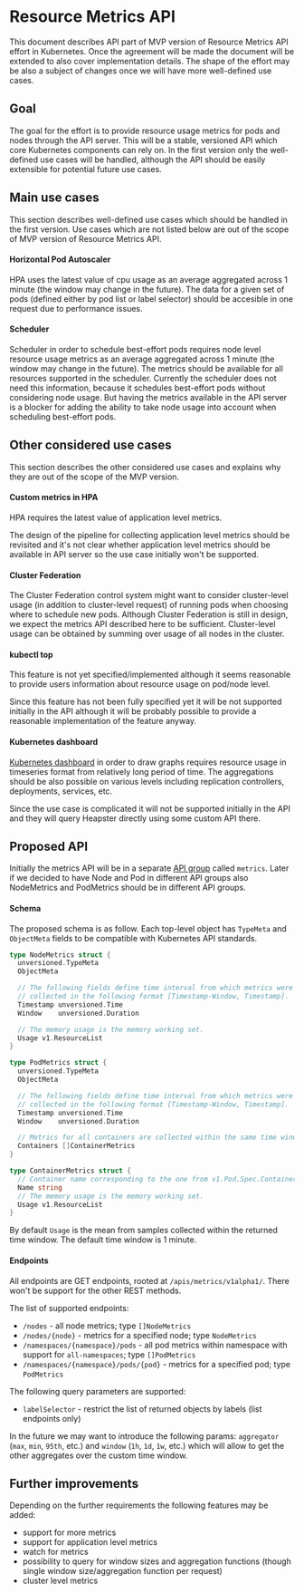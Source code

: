# Resource Metrics API

This document describes API part of MVP version of Resource Metrics API effort in Kubernetes.
Once the agreement will be made the document will be extended to also cover implementation details.
The shape of the effort may be also a subject of changes once we will have more well-defined use cases.

## Goal

The goal for the effort is to provide resource usage metrics for pods and nodes through the API server.
This will be a stable, versioned API which core Kubernetes components can rely on.
In the first version only the well-defined use cases will be handled,
although the API should be easily extensible for potential future use cases.

## Main use cases

This section describes well-defined use cases which should be handled in the first version.
Use cases which are not listed below are out of the scope of MVP version of Resource Metrics API.

#### Horizontal Pod Autoscaler

HPA uses the latest value of cpu usage as an average aggregated across 1 minute
(the window may change in the future). The data for a given set of pods
(defined either by pod list or label selector) should be accesible in one request
due to performance issues.

#### Scheduler

Scheduler in order to schedule best-effort pods requires node level resource usage metrics
as an average aggregated across 1 minute (the window may change in the future).
The metrics should be available for all resources supported in the scheduler.
Currently the scheduler does not need this information, because it schedules best-effort pods
without considering node usage. But having the metrics available in the API server is a blocker
for adding the ability to take node usage into account when scheduling best-effort pods.

## Other considered use cases

This section describes the other considered use cases and explains why they are out
of the scope of the MVP version.

#### Custom metrics in HPA

HPA requires the latest value of application level metrics.

The design of the pipeline for collecting application level metrics should
be revisited and it's not clear whether application level metrics should be
available in API server so the use case initially won't be supported.

#### Cluster Federation

The Cluster Federation control system might want to consider cluster-level usage (in addition to cluster-level request)
of running pods when choosing where to schedule new pods. Although
Cluster Federation is still in design,
we expect the metrics API described here to be sufficient. Cluster-level usage can be
obtained by summing over usage of all nodes in the cluster.

#### kubectl top

This feature is not yet specified/implemented although it seems reasonable to provide users information
about resource usage on pod/node level.

Since this feature has not been fully specified yet it will be not supported initially in the API although
it will be probably possible to provide a reasonable implementation of the feature anyway.

#### Kubernetes dashboard

[Kubernetes dashboard](https://github.com/kubernetes/dashboard) in order to draw graphs requires resource usage
in timeseries format from relatively long period of time. The aggregations should be also possible on various levels
including replication controllers, deployments, services, etc.

Since the use case is complicated it will not be supported initially in the API and they will query Heapster
directly using some custom API there.

## Proposed API

Initially the metrics API will be in a separate [API group](../api-machinery/api-group.md) called ```metrics```.
Later if we decided to have Node and Pod in different API groups also
NodeMetrics and PodMetrics should be in different API groups.

#### Schema

The proposed schema is as follow. Each top-level object has `TypeMeta` and `ObjectMeta` fields
to be compatible with Kubernetes API standards.

```go
type NodeMetrics struct {
  unversioned.TypeMeta
  ObjectMeta

  // The following fields define time interval from which metrics were
  // collected in the following format [Timestamp-Window, Timestamp].
  Timestamp unversioned.Time
  Window    unversioned.Duration

  // The memory usage is the memory working set.
  Usage v1.ResourceList
}

type PodMetrics struct {
  unversioned.TypeMeta
  ObjectMeta

  // The following fields define time interval from which metrics were
  // collected in the following format [Timestamp-Window, Timestamp].
  Timestamp unversioned.Time
  Window    unversioned.Duration

  // Metrics for all containers are collected within the same time window.
  Containers []ContainerMetrics
}

type ContainerMetrics struct {
  // Container name corresponding to the one from v1.Pod.Spec.Containers.
  Name string
  // The memory usage is the memory working set.
  Usage v1.ResourceList
}
```

By default `Usage` is the mean from samples collected within the returned time window.
The default time window is 1 minute.

#### Endpoints

All endpoints are GET endpoints, rooted at `/apis/metrics/v1alpha1/`.
There won't be support for the other REST methods.

The list of supported endpoints:
- `/nodes` - all node metrics; type `[]NodeMetrics`
- `/nodes/{node}` - metrics for a specified node; type `NodeMetrics`
- `/namespaces/{namespace}/pods` - all pod metrics within namespace with support for `all-namespaces`; type `[]PodMetrics`
- `/namespaces/{namespace}/pods/{pod}` - metrics for a specified pod; type `PodMetrics`

The following query parameters are supported:
- `labelSelector` - restrict the list of returned objects by labels (list endpoints only)

In the future we may want to introduce the following params:
`aggregator` (`max`, `min`, `95th`, etc.) and `window` (`1h`, `1d`, `1w`, etc.)
which will allow to get the other aggregates over the custom time window.

## Further improvements

Depending on the further requirements the following features may be added:
- support for more metrics
- support for application level metrics
- watch for metrics
- possibility to query for window sizes and aggregation functions (though single window size/aggregation function per request)
- cluster level metrics

